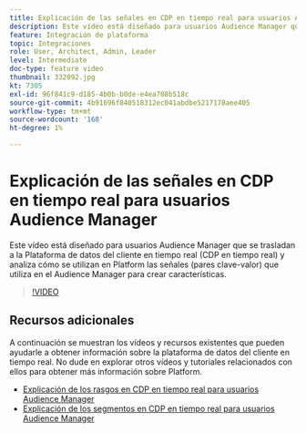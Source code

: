 ```yaml
---
title: Explicación de las señales en CDP en tiempo real para usuarios Audience Manager
description: Este vídeo está diseñado para usuarios Audience Manager que se trasladan a la Plataforma de datos del cliente en tiempo real (CDP en tiempo real) y analiza cómo se utilizan en Platform las señales (pares clave-valor) que utiliza en el Audience Manager para crear características.
feature: Integración de plataforma
topic: Integraciones
role: User, Architect, Admin, Leader
level: Intermediate
doc-type: feature video
thumbnail: 332092.jpg
kt: 7305
exl-id: 96f841c9-d185-4b0b-b0de-e4ea708b518c
source-git-commit: 4b91696f840518312ec041abdbe5217178aee405
workflow-type: tm+mt
source-wordcount: '168'
ht-degree: 1%

---
```


# Explicación de las señales en CDP en tiempo real para usuarios Audience Manager

Este vídeo está diseñado para usuarios Audience Manager que se trasladan a la Plataforma de datos del cliente en tiempo real (CDP en tiempo real) y analiza cómo se utilizan en Platform las señales (pares clave-valor) que utiliza en el Audience Manager para crear características.

>[!VIDEO](https://video.tv.adobe.com/v/332092/?quality=12&learn=on)

## Recursos adicionales

A continuación se muestran los vídeos y recursos existentes que pueden ayudarle a obtener información sobre la plataforma de datos del cliente en tiempo real. No dude en explorar otros vídeos y tutoriales relacionados con ellos para obtener más información sobre Platform.

* [Explicación de los rasgos en CDP en tiempo real para usuarios Audience Manager](https://experienceleague.adobe.com/docs/audience-manager-learn/tutorials/other-integrations/integrating-with-rtcdp/rtcdp-traits-for-aam-users.html?lang=en#other-integrations)
* [Explicación de los segmentos en CDP en tiempo real para usuarios Audience Manager](https://experienceleague.adobe.com/docs/audience-manager-learn/tutorials/other-integrations/integrating-with-rtcdp/rtcdp-segments-for-aam-users.html?lang=en#other-integrations)
